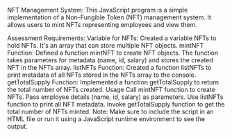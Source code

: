 NFT Management System:
This JavaScript program is a simple implementation of a Non-Fungible Token (NFT) management system. It allows users to mint NFTs representing employees and view them.

Assessment Requirements:
Variable for NFTs: Created a variable NFTs to hold NFTs. It's an array that can store multiple NFT objects.
mintNFT Function: Defined a function mintNFT to create NFT objects. The function takes parameters for metadata (name, id, salary) and stores the created NFT in the NFTs array.
listNFTs Function: Created a function listNFTs to print metadata of all NFTs stored in the NFTs array to the console.
getTotalSupply Function: Implemented a function getTotalSupply to return the total number of NFTs created.
Usage
Call mintNFT function to create NFTs. Pass employee details (name, id, salary) as parameters.
Use listNFTs function to print all NFT metadata.
Invoke getTotalSupply function to get the total number of NFTs minted.
Note:
Make sure to include the script in an HTML file or run it using a JavaScript runtime environment to see the output.
